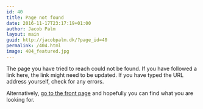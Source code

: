 ```yaml
---
id: 40
title: Page not found
date: 2016-11-17T23:17:19+01:00
author: Jacob Palm
layout: main
guid: http://jacobpalm.dk/?page_id=40
permalink: /404.html
image: 404_featured.jpg
---
```

The page you have tried to reach could not be found. If you have followed a link here, the link might need to be updated. If you have typed the URL address yourself, check for any errors.

Alternatively, [go to the front page]({{site.baseurl}}/) and hopefully you can find what you are looking for.